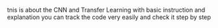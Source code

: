 tnis is about the CNN and Transfer Learning with basic instruction and explanation 
you can track the code very easily and check it step by step